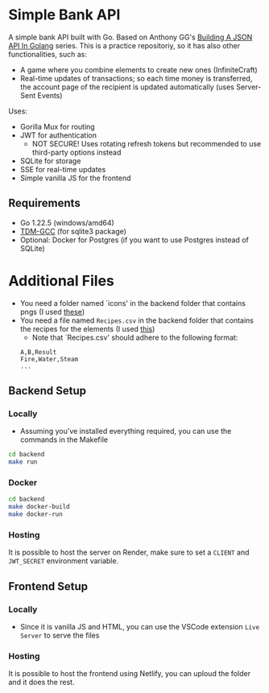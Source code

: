 # Simple Bank API
A simple bank API built with Go. Based on Anthony GG's [Building A JSON API In Golang](https://www.youtube.com/watch?v=pwZuNmAzaH8&list=PL0xRBLFXXsP6nudFDqMXzrvQCZrxSOm-2) series. This is a practice repositoriy, so it has also other functionalities, such as:
* A game where you combine elements to create new ones (InfiniteCraft)
* Real-time updates of transactions; so each time money is transferred, the account page of the recipient is updated automatically (uses Server-Sent Events)

Uses:
* Gorilla Mux for routing
* JWT for authentication
    * NOT SECURE! Uses rotating refresh tokens but recommended to use third-party options instead
* SQLite for storage
* SSE for real-time updates
* Simple vanilla JS for the frontend

## Requirements
* Go 1.22.5 (windows/amd64)
* [TDM-GCC](https://jmeubank.github.io/tdm-gcc/) (for sqlite3 package)
* Optional: Docker for Postgres (if you want to use Postgres instead of SQLite)

# Additional Files
* You need a folder named `icons' in the backend folder that contains pngs (I used [these](https://github.com/wayou/anonymous-animals))
* You need a file named `Recipes.csv` in the backend folder that contains the recipes for the elements (I used [this](https://docs.google.com/spreadsheets/d/14aPnIQt252SYvmjP7iKQM3_rkLvqFntcqmxZNwq_tkI/edit?gid=0#gid=0))
    * Note that `Recipes.csv' should adhere to the following format:
    ```csv
    A,B,Result
    Fire,Water,Steam
    ...
    ```

## Backend Setup
### Locally
* Assuming you've installed everything required, you can use the commands in the Makefile
```sh
cd backend
make run
```

### Docker
```sh
cd backend
make docker-build
make docker-run
```

### Hosting
It is possible to host the server on Render, make sure to set a `CLIENT` and `JWT_SECRET` environment variable.

## Frontend Setup
### Locally
* Since it is vanilla JS and HTML, you can use the VSCode extension `Live Server` to serve the files

### Hosting
It is possible to host the frontend using Netlify, you can uploud the folder and it does the rest. 

